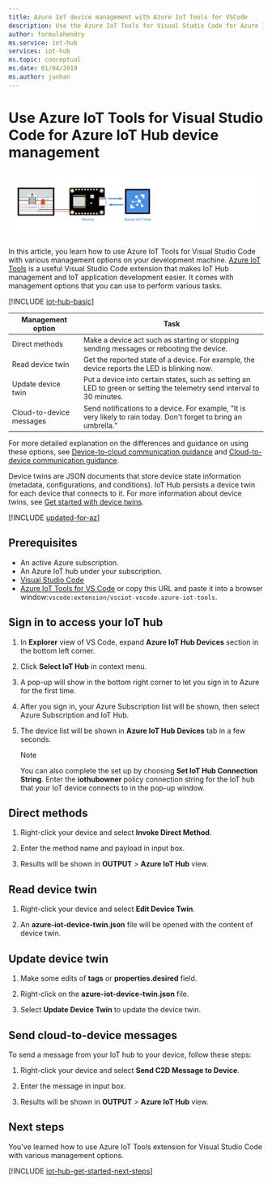 ```yaml
---
title: Azure IoT device management with Azure IoT Tools for VSCode
description: Use the Azure IoT Tools for Visual Studio Code for Azure IoT Hub device management, featuring the Direct methods and the Twin's desired properties management options.
author: formulahendry
ms.service: iot-hub
services: iot-hub
ms.topic: conceptual
ms.date: 01/04/2019
ms.author: junhan
---
```


# Use Azure IoT Tools for Visual Studio Code for Azure IoT Hub device management

![End-to-end diagram](media/iot-hub-get-started-e2e-diagram/2.png)

In this article, you learn how to use Azure IoT Tools for Visual Studio Code with various management options on your development machine. [Azure IoT Tools](https://marketplace.visualstudio.com/items?itemName=vsciot-vscode.azure-iot-tools) is a useful Visual Studio Code extension that makes IoT Hub management and IoT application development easier. It comes with management options that you can use to perform various tasks.

[!INCLUDE [iot-hub-basic](../../includes/iot-hub-basic-whole.md)]

| Management option          | Task                    |
|----------------------------|--------------------------------|
| Direct methods             | Make a device act such as starting or stopping sending messages or rebooting the device.                                        |
| Read device twin           | Get the reported state of a device. For example, the device reports the LED is blinking now.                                    |
| Update device twin         | Put a device into certain states, such as setting an LED to green or setting the telemetry send interval to 30 minutes.         |
| Cloud-to-device messages   | Send notifications to a device. For example, "It is very likely to rain today. Don't forget to bring an umbrella."              |

For more detailed explanation on the differences and guidance on using these options, see [Device-to-cloud communication guidance](iot-hub-devguide-d2c-guidance.md) and [Cloud-to-device communication guidance](iot-hub-devguide-c2d-guidance.md).

Device twins are JSON documents that store device state information (metadata, configurations, and conditions). IoT Hub persists a device twin for each device that connects to it. For more information about device twins, see [Get started with device twins](iot-hub-node-node-twin-getstarted.md).

[!INCLUDE [updated-for-az](../../includes/updated-for-az.md)]

## Prerequisites

* An active Azure subscription.
* An Azure IoT hub under your subscription.
* [Visual Studio Code](https://code.visualstudio.com/)
* [Azure IoT Tools for VS Code](https://marketplace.visualstudio.com/items?itemName=vsciot-vscode.azure-iot-tools) or copy this URL and paste it into a browser window:`vscode:extension/vsciot-vscode.azure-iot-tools`.

## Sign in to access your IoT hub

1. In **Explorer** view of VS Code, expand **Azure IoT Hub Devices** section in the bottom left corner.

2. Click **Select IoT Hub** in context menu.

3. A pop-up will show in the bottom right corner to let you sign in to Azure for the first time.

4. After you sign in, your Azure Subscription list will be shown, then select Azure Subscription and IoT Hub.

5. The device list will be shown in **Azure IoT Hub Devices** tab in a few seconds.

   > [!Note]
   > You can also complete the set up by choosing **Set IoT Hub Connection String**. Enter the **iothubowner** policy connection string for the IoT hub that your IoT device connects to in the pop-up window.

## Direct methods

1. Right-click your device and select **Invoke Direct Method**. 

2. Enter the method name and payload in input box.

3. Results will be shown in **OUTPUT** > **Azure IoT Hub** view.

## Read device twin

1. Right-click your device and select **Edit Device Twin**. 

2. An **azure-iot-device-twin.json** file will be opened with the content of device twin.

## Update device twin

1. Make some edits of **tags** or **properties.desired** field.

2. Right-click on the **azure-iot-device-twin.json** file.

3. Select **Update Device Twin** to update the device twin.

## Send cloud-to-device messages

To send a message from your IoT hub to your device, follow these steps:
 
1. Right-click your device and select **Send C2D Message to Device**. 

2. Enter the message in input box.

3. Results will be shown in **OUTPUT** > **Azure IoT Hub** view.

## Next steps

You've learned how to use Azure IoT Tools extension for Visual Studio Code with various management options.

[!INCLUDE [iot-hub-get-started-next-steps](../../includes/iot-hub-get-started-next-steps.md)]
